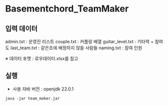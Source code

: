 # Basementchord_TeamMaker

## 입력 데이터

admin.txt : 운영진 리스트
couple.txt : 커플링 배열
guitar_level.txt : 기타력 + 참여도
last_team.txt : 같은조에 배정하지 않을 사람들
naming.txt : 참여 인원

※ 데이터 포맷 : 로우데이터.xlsx를 참고

## 실행

- 사용 자바 버전 : openjdk 22.0.1
```
java -jar team_maker.jar
```
